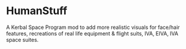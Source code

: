 # HumanStuff
A Kerbal Space Program mod to add more realistic visuals for face/hair features, recreations of real life equipment &amp; flight suits, IVA, EIVA, IVA space suites.
